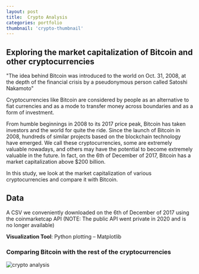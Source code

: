 ```yaml
---
layout: post
title:  Crypto Analysis
categories: portfolio
thumbnail: 'crypto-thumbnail'
---
```

## Exploring the market capitalization of Bitcoin and other cryptocurrencies

&quot;The idea behind Bitcoin was introduced to the world on Oct. 31, 2008, at the depth of the financial crisis by a pseudonymous person called Satoshi Nakamoto&quot;

Cryptocurrencies like Bitcoin are considered by people as an alternative to fiat currencies and as a mode to transfer money across boundaries and as a form of investment.

From humble beginnings in 2008 to its 2017 price peak, Bitcoin has taken investors and the world for quite the ride. Since the launch of Bitcoin in 2008, hundreds of similar projects based on the blockchain technology have emerged. We call these cryptocurrencies, some are extremely valuable nowadays, and others may have the potential to
become extremely valuable in the future. In fact, on the 6th of December of 2017, Bitcoin has a market capitalization above $200 billion.

In this study, we look at the market capitalization of various cryptocurrencies and compare it with Bitcoin.

## Data
A CSV we conveniently downloaded on the 6th of December of
2017 using the coinmarketcap API (NOTE: The public API went private in
2020 and is no longer available)

**Visualization Tool**: Python plotting – Matplotlib

### Comparing Bitcoin with the rest of the cryptocurrencies
![crypto analysis](/assets/img/portfolio/crypto-capitalization.jpg)